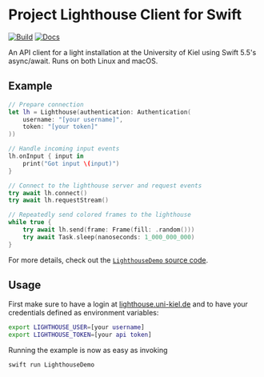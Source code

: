 # Project Lighthouse Client for Swift

[![Build](https://github.com/fwcd/lighthouse-swift/actions/workflows/build.yml/badge.svg)](https://github.com/fwcd/lighthouse-swift/actions/workflows/build.yml)
[![Docs](https://github.com/fwcd/lighthouse-swift/actions/workflows/docs.yml/badge.svg)](https://fwcd.github.io/lighthouse-swift/documentation/lighthouseclient)

An API client for a light installation at the University of Kiel using Swift 5.5's async/await. Runs on both Linux and macOS.

## Example

```swift
// Prepare connection
let lh = Lighthouse(authentication: Authentication(
    username: "[your username]",
    token: "[your token]"
))

// Handle incoming input events
lh.onInput { input in
    print("Got input \(input)")
}

// Connect to the lighthouse server and request events
try await lh.connect()
try await lh.requestStream()

// Repeatedly send colored frames to the lighthouse
while true {
    try await lh.send(frame: Frame(fill: .random()))
    try await Task.sleep(nanoseconds: 1_000_000_000)
}
```

For more details, check out the [`LighthouseDemo` source code](Sources/LighthouseDemo/LighthouseDemo.swift).

## Usage

First make sure to have a login at [lighthouse.uni-kiel.de](https://lighthouse.uni-kiel.de) and to have your credentials defined as environment variables:

```bash
export LIGHTHOUSE_USER=[your username]
export LIGHTHOUSE_TOKEN=[your api token]
```

Running the example is now as easy as invoking

```bash
swift run LighthouseDemo
```
